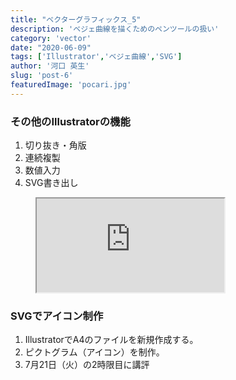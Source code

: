 ```yaml
---
title: "ベクターグラフィックス_5"
description: 'ベジェ曲線を描くためのペンツールの扱い'
category: 'vector'
date: "2020-06-09"
tags: ['Illustrator','ベジェ曲線','SVG']
author: '河口 英生'
slug: 'post-6'
featuredImage: 'pocari.jpg'
---
```

<div class="post-section">
<h3 class="title is-5" >その他のIllustratorの機能</h3>

1. 切り抜き・角版
1. 連続複製
1. 数値入力
1. SVG書き出し


<figure class="is-fullwidth slide">
  <iframe src="https://drive.google.com/file/d/1nEKvFYIaO5EdseClHPWRbH19YHj9tsav/preview"></iframe>
</figure>
</div>

<div class="post-section">
<h3 class="title is-5" >SVGでアイコン制作</h3>

1. IllustratorでA4のファイルを新規作成する。
1. ピクトグラム（アイコン）を制作。
1. 7月21日（火）の2時限目に講評

</div>